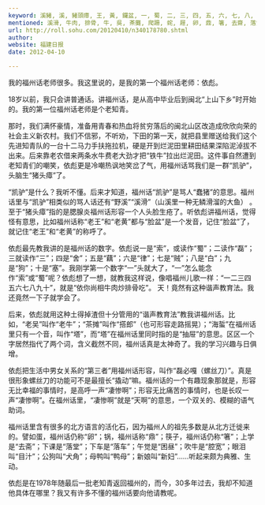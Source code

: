 ```yaml
---
keyword: 溪豬, 溪, 豬頭瘴, 王, 黃, 鑼盆, 一, 蜀, 二, 三, 四, 五, 六, 七, 八, 九, 十, 螺絲絞, 淒慘
mentioned: 溪滑, 牛肉, 排骨, 牛, 吳, 茶攤, 爬跚, 䖳, 屜, 卵, 鼎, 箸, 去齋, 落堂, 落車, 睏晝, 腔寬, 目滓, 犬角, 鴨母, 新婦
url: http://roll.sohu.com/20120410/n340178780.shtml
author: 
website: 福建日报
date: 2012-04-10

---
```

我的福州话老师很多。我这里说的，是我的第一个福州话老师：依彪。

18岁以前，我只会讲普通话。讲福州话，是从高中毕业后到闽北“上山下乡”时开始的。我的第一位福州话老师是个老知青。

那时，我们满怀豪情，准备用青春和热血将贫穷落后的闽北山区改造成欣欣向荣的社会主义新农村。我们不信邪，不听劝，下田的第一天，就把县里赠送给我们这个先进知青队的一台十二马力手扶拖拉机，硬是开到烂泥田里耕田结果深陷泥淖拔不出来。后来靠老农借来两条水牛费老大劲才把“铁牛”拉出烂泥田。这件事自然遭到老知青们的嘲笑，依彪更是冷嘲热讽地笑岔了气，用福州话骂我们是一群“凯驴”，头脑生“猪头瘴”了。

“凯驴”是什么？我听不懂。后来才知道，福州话“凯驴”是骂人“蠢猪”的意思。福州话里与“凯驴”相类似的骂人话还有“野溪”“溪滑”（山溪里一种无鳞滑溜的大鱼） 。至于“猪头瘴”指的是腮腺炎福州话形容一个人头脸生疮了。听依彪讲福州话，觉得怪有意思，比如福州话称“老王”和“老黄”都与“脸盆”是一个发音，记住“脸盆”了，就记住“老王”和“老黄”的称呼了。

依彪最先教我讲的是福州话的数字。依彪说一是“索”，或读作“蜀”；二读作“磊”；三就读作“三”；四是“舍”；五是“藕”；六是“律”；七是“贼”；八是“白”；九是“狗”；十是“塞”。我刚学第一个数字“一”头就大了，“一”怎么能念作“索”或“蜀”呢？依彪想了一想，就教我这样说，像唱福州儿歌一样：“一二三四五六七八九十”，就是“依你尚相牛肉炒排骨吃”。 天！竟然有这种谐声教育法。我还竟然一下子就学会了。

后来，依彪就用这种土得掉渣但十分管用的“谐声教育法”教我讲福州话。比如，“老吴”叫作“老牛”；“茶摊”叫作“搭郎”（也可形容走路摇晃）；“海蜇”在福州话里只有一个音，叫作“塔”，而“塔”在福州话里同时指的是“抽屉”的意思。区区一个字居然指代了两个词，含义截然不同，福州话真是太神奇了。我的学习兴趣与日俱增。

依彪把生活中男女关系的“第三者”用福州话形容，叫作“磊必嘎（螺丝刀）”。真是很形象螺丝刀的功能可不是最擅长“撬动”嘛。福州话的一个有趣现象那就是，形容无比幸福的事情时，是高呼一声“凄惨啊”；形容无比痛苦的事情时，也是长叹一声“凄惨啊”。在福州话里，“凄惨啊”就是“天啊”的意思，一个双关的、模糊的语气助词。

福州话里含有很多的北方语言的活化石，因为福州人的祖先多数是从北方迁徙来的。譬如蛋，福州话仍称“卵”；锅，福州话称“鼎”；筷子，福州话仍称“箸”；上学是“去斋”；下课是“落堂”；下车是“落车”；午觉是“困昼”；吹牛是“腔宽”；眼泪叫“目汁”；公狗叫“犬角”；母鸭叫“鸭母”；新娘叫“新妇”……听起来颇为典雅、生动。

依彪是在1978年随最后一批老知青返回福州的，而今，30多年过去，我却不知道他具体在哪里？我又有许多不懂的福州话要向他请教呢。
